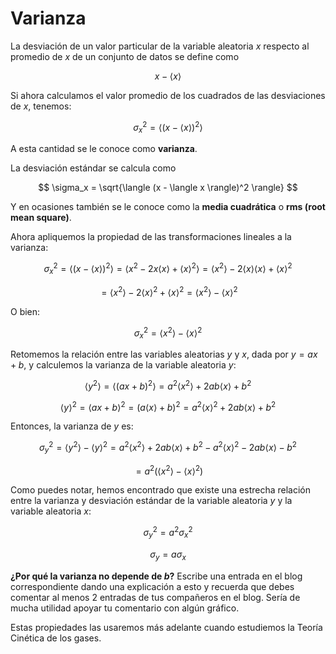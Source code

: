 # Varianza

La desviación de un valor particular de la variable aleatoria $x$ respecto al promedio de $x$ de un conjunto de datos se define como

$$
x - \langle x \rangle
$$

Si ahora calculamos el valor promedio de los cuadrados de las desviaciones de $x$, tenemos:

$$
\sigma_x^2 = \langle (x - \langle x \rangle)^2 \rangle
$$

A esta cantidad se le conoce como **varianza**.

La desviación estándar se calcula como

$$
\sigma_x = \sqrt{\langle (x - \langle x \rangle)^2 \rangle}
$$

Y en ocasiones también se le conoce como la **media cuadrática** o **rms (root mean square)**.

Ahora apliquemos la propiedad de las transformaciones lineales a la varianza:

$$
\sigma_x^2 = \langle (x - \langle x \rangle)^2 \rangle = \langle x^2 - 2x \langle x \rangle + \langle x \rangle^2 \rangle = \langle x^2 \rangle - 2 \langle x \rangle \langle x \rangle + \langle x \rangle^2
$$

$$
= \langle x^2 \rangle - 2 \langle x \rangle^2 + \langle x \rangle^2 = \langle x^2 \rangle - \langle x \rangle^2
$$

O bien:

$$
\sigma_x^2 = \langle x^2 \rangle - \langle x \rangle^2
$$

Retomemos la relación entre las variables aleatorias $y$ y $x$, dada por $y = ax + b$, y calculemos la varianza de la variable aleatoria $y$:

$$
\langle y^2 \rangle = \langle (ax + b)^2 \rangle = a^2 \langle x^2 \rangle + 2ab \langle x \rangle + b^2
$$

$$
\langle y \rangle^2 = \langle ax + b \rangle^2 = (a \langle x \rangle + b)^2 = a^2 \langle x \rangle^2 + 2ab \langle x \rangle + b^2
$$

Entonces, la varianza de $y$ es:

$$
\sigma_y^2 = \langle y^2 \rangle - \langle y \rangle^2 = a^2 \langle x^2 \rangle + 2ab \langle x \rangle + b^2 - a^2 \langle x \rangle^2 - 2ab \langle x \rangle - b^2
$$

$$
= a^2 \left( \langle x^2 \rangle - \langle x \rangle^2 \right)
$$

Como puedes notar, hemos encontrado que existe una estrecha relación entre la varianza y desviación estándar de la variable aleatoria $y$ y la variable aleatoria $x$:

$$
\sigma_y^2 = a^2 \sigma_x^2
$$

$$
\sigma_y = a \sigma_x
$$

**¿Por qué la varianza no depende de $b$?** Escribe una entrada en el blog correspondiente dando una explicación a esto y recuerda que debes comentar al menos 2 entradas de tus compañeros en el blog. Sería de mucha utilidad apoyar tu comentario con algún gráfico.

Estas propiedades las usaremos más adelante cuando estudiemos la Teoría Cinética de los gases.
